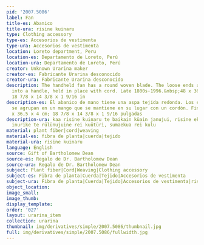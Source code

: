 ```yaml
---
pid: '2007.5086'
label: Fan
title-es: Abanico
title-ura: risine kuinaru
type: Clothing accessory
type-es: Accesorios de vestimenta
type-ura: Accesorios de vestimenta
location: Loreto department, Peru
location-es: Departamento de Loreto, Perú
location-ura: Departamento de Loreto, Perú
creator: Unknown Urarina maker
creator-es: Fabricante Urarina desconocido
creator-ura: Fabricante Urarina desconocido
description: The handheld fan has a round woven blade. The loose ends are bundled
  into a handle, held in place with cord. Late 1800s-1996.&nbsp;48 x 36.5 x 4 cm;
  18 7/8 x 14 3/8 x 1 9/16 in
description-es: El abanico de mano tiene una aspa tejida redonda. Los extremos sueltos
  se agrupan en un mango que se mantiene en su lugar con un cordón. Finales de 1800-1996;48
  x 36,5 x 4 cm; 18 7/8 x 14 3/8 x 1 9/16 pulgadas
description-ura: kaa risine kuinaru te baikain küain janujui, risine ekune kaje, jabeekua,
  inurike te rülünujuine rei kuütüri, sumaekua rei kulu
material: plant fiber|cord|weaving
material-es: fibra de planta|cuerda|tejido
material-ura: risine kuinaru
language: English
source: Gift of Bartholomew Dean
source-es: Regalo de Dr. Bartholomew Dean
source-ura: Regalo de Dr. Bartholomew Dean
subject: Plant fiber|Cord|Weaving|Clothing accessory
subject-es: Fibra de planta|Cuerda|Tejido|Accesorios de vestimenta
subject-ura: Fibra de planta|Cuerda|Tejido|Accesorios de vestimenta|risine kuinaru
object_location:
image_small:
image_thumb:
display_template:
order: '027'
layout: urarina_item
collection: urarina
thumbnail: img/derivatives/simple/2007.5086/thumbnail.jpg
full: img/derivatives/simple/2007.5086/fullwidth.jpg
---
```

